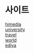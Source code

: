 # 사이트
[himedia](https://dkswldms12.github.io/web2019/site/01himedia)<br>
[university](https://dkswldms12.github.io/web2019/site/02university)<br>
[travel](https://dkswldms12.github.io/web2019/site/03travel)<br>
[world](https://dkswldms12.github.io/web2019/site/04world)<br>
[ediya](https://dkswldms12.github.io/web2019/site/ediya)<br>
